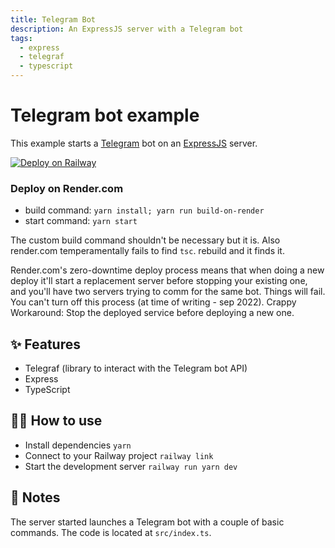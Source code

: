 ```yaml
---
title: Telegram Bot
description: An ExpressJS server with a Telegram bot
tags:
  - express
  - telegraf
  - typescript
---
```


# Telegram bot example

This example starts a [Telegram](https://telegram.org/) bot on an [ExpressJS](https://expressjs.com/) server.

[![Deploy on Railway](https://railway.app/button.svg)](https://railway.app/new?template=https%3A%2F%2Fgithub.com%2Frailwayapp%2Fexamples%2Ftree%2Fmaster%2Fexamples%2Ftelegram-bot&envs=TELEGRAM_BOT_TOKEN)


### Deploy on Render.com
* build command: `yarn install; yarn run build-on-render`
* start command: `yarn start`

The custom build command shouldn't be necessary but it is.  Also render.com temperamentally fails to find `tsc`.  rebuild and it finds it.

Render.com's zero-downtime deploy process means that when doing a new deploy it'll start a replacement server before stopping your existing one, and you'll have two servers trying to comm for the same bot.  Things will fail.  You can't turn off this process (at time of writing - sep 2022).  Crappy Workaround: Stop the deployed service before deploying a new one.


## ✨ Features

- Telegraf (library to interact with the Telegram bot API)
- Express
- TypeScript

## 💁‍♀️ How to use

- Install dependencies `yarn`
- Connect to your Railway project `railway link`
- Start the development server `railway run yarn dev`

## 📝 Notes

The server started launches a Telegram bot with a couple of basic commands. The code is located at `src/index.ts`.
